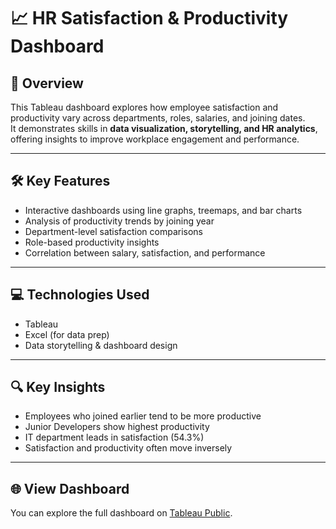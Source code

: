 # 📈 HR Satisfaction & Productivity Dashboard  

## 📌 Overview  
This Tableau dashboard explores how employee satisfaction and productivity vary across departments, roles, salaries, and joining dates.  
It demonstrates skills in **data visualization, storytelling, and HR analytics**, offering insights to improve workplace engagement and performance.

---

## 🛠 Key Features  
- Interactive dashboards using line graphs, treemaps, and bar charts  
- Analysis of productivity trends by joining year  
- Department-level satisfaction comparisons  
- Role-based productivity insights  
- Correlation between salary, satisfaction, and performance

---

## 💻 Technologies Used  
- Tableau  
- Excel (for data prep)  
- Data storytelling & dashboard design

---

## 🔍 Key Insights  
- Employees who joined earlier tend to be more productive  
- Junior Developers show highest productivity  
- IT department leads in satisfaction (54.3%)  
- Satisfaction and productivity often move inversely

---

## 🌐 View Dashboard  
You can explore the full dashboard on [Tableau Public]([https://tinyurl.com/59e92z5h](https://tinyurl.com/bdz2m8b7)).

